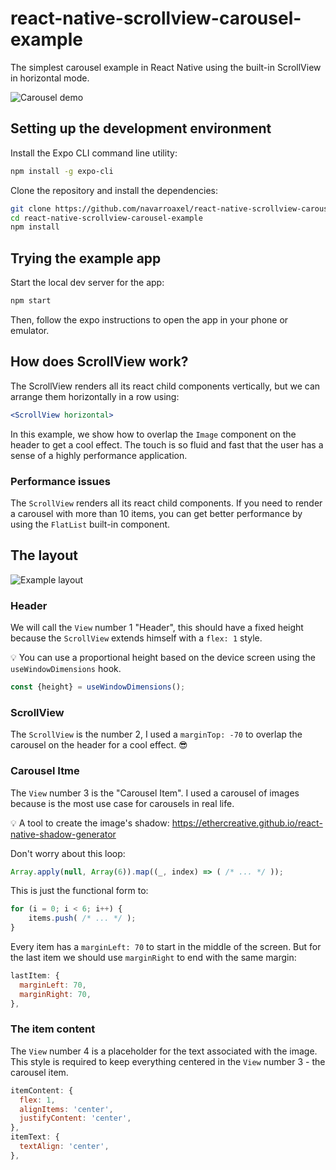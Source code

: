 # react-native-scrollview-carousel-example

The simplest carousel example in React Native using the built-in ScrollView in
horizontal mode.

![Carousel demo](https://user-images.githubusercontent.com/1536740/94374410-6ca08480-00e2-11eb-81cb-68302933eede.gif)


## Setting up the development environment

Install the Expo CLI command line utility:

```bash
npm install -g expo-cli
```

Clone the repository and install the dependencies:

```bash
git clone https://github.com/navarroaxel/react-native-scrollview-carousel-example.git
cd react-native-scrollview-carousel-example
npm install
```

## Trying the example app

Start the local dev server for the app:

```bash
npm start
```

Then, follow the expo instructions to open the app in your phone or emulator.

## How does ScrollView work?

The ScrollView renders all its react child components vertically, but we can
arrange them horizontally in a row using:

```jsx
<ScrollView horizontal>
```

In this example, we show how to overlap the `Image` component on the header
to get a cool effect. The touch is so fluid and fast that the user has a sense
of a highly performance application.

### Performance issues

The `ScrollView` renders all its react child components. If you need to render
a carousel with more than 10 items, you can get better performance by using the
`FlatList` built-in component.

## The layout

![Example layout](https://user-images.githubusercontent.com/1536740/94374380-45e24e00-00e2-11eb-9af5-c82edb849211.jpg)

### Header

We will call the `View` number 1 "Header", this should have a fixed height
because the `ScrollView` extends himself with a `flex: 1` style.

:bulb: You can use a proportional height based on the device screen using the
`useWindowDimensions` hook.

```jsx
const {height} = useWindowDimensions();
```

### ScrollView

The `ScrollView` is the number 2, I used a `marginTop: -70` to overlap the
carousel on the header for a cool effect. :sunglasses:

### Carousel Itme

The `View` number 3 is the "Carousel Item". I used a carousel of images because
is the most use case for carousels in real life.

:bulb: A tool to create the image's shadow:
<https://ethercreative.github.io/react-native-shadow-generator>

Don't worry about this loop:

```javascript
Array.apply(null, Array(6)).map((_, index) => ( /* ... */ ));
```

This is just the functional form to:

```javascript
for (i = 0; i < 6; i++) {
    items.push( /* ... */ );
}
```

Every item has a `marginLeft: 70` to start in the middle of the screen. But
for the last item we should use `marginRight` to end with the same margin:

```javascript
lastItem: {
  marginLeft: 70,
  marginRight: 70,
},
```

### The item content

The `View` number 4 is a placeholder for the text associated with the image.
This style is required to keep everything centered in the `View` number 3 - the
carousel item.

```javascript
itemContent: {
  flex: 1,
  alignItems: 'center',
  justifyContent: 'center',
},
itemText: {
  textAlign: 'center',
},
```
